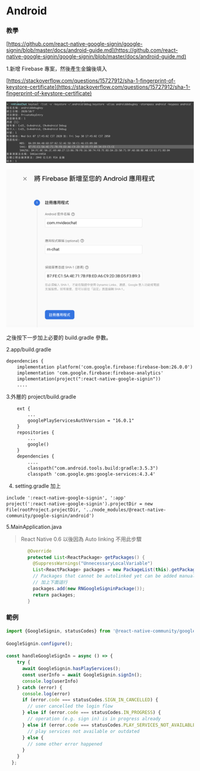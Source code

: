 # Android

### 教學

[https://github.com/react-native-google-signin/google-signin/blob/master/docs/android-guide.md](https://github.com/react-native-google-signin/google-signin/blob/master/docs/android-guide.md)

1.新增 Firebase 專案，然後產生金鑰後填入

[https://stackoverflow.com/questions/15727912/sha-1-fingerprint-of-keystore-certificate](https://stackoverflow.com/questions/15727912/sha-1-fingerprint-of-keystore-certificate)

![](../../.gitbook/assets/jie-tu-20201109-xia-wu-3.55.00.png)

![](../../.gitbook/assets/jie-tu-20201109-xia-wu-3.54.45.png)

之後按下一步加上必要的 build.gradle 參數。

2.app/build.gradle

```text
dependencies {
    implementation platform('com.google.firebase:firebase-bom:26.0.0')
    implementation 'com.google.firebase:firebase-analytics'
    implementation(project(":react-native-google-signin"))
    ....
```

3.外層的 project/build.gradle

```text
    ext {
        ...
        googlePlayServicesAuthVersion = "16.0.1"
    }
    repositories {
        ...
        google()
    }
    dependencies {
        ....
        classpath("com.android.tools.build:gradle:3.5.3")
        classpath 'com.google.gms:google-services:4.3.4'
```

4. setting.gradle 加上

```text
include ':react-native-google-signin', ':app'
project(':react-native-google-signin').projectDir = new File(rootProject.projectDir, '../node_modules/@react-native-community/google-signin/android')
```

5.MainApplication.java

> React Native 0.6 以後因為 Auto linking 不用此步驟

```java
        @Override
        protected List<ReactPackage> getPackages() {
          @SuppressWarnings("UnnecessaryLocalVariable")
          List<ReactPackage> packages = new PackageList(this).getPackages();
          // Packages that cannot be autolinked yet can be added manually here, for example:
          // 加上下面這行
          packages.add(new RNGoogleSigninPackage());
          return packages;
        }
```

### 範例

```javascript
import {GoogleSignin, statusCodes} from '@react-native-community/google-signin';

GoogleSignin.configure();

const handleGoogleSignIn = async () => {
    try {
      await GoogleSignin.hasPlayServices();
      const userInfo = await GoogleSignin.signIn();
      console.log(userInfo)
    } catch (error) {
      console.log(error)
      if (error.code === statusCodes.SIGN_IN_CANCELLED) {
        // user cancelled the login flow
      } else if (error.code === statusCodes.IN_PROGRESS) {
        // operation (e.g. sign in) is in progress already
      } else if (error.code === statusCodes.PLAY_SERVICES_NOT_AVAILABLE) {
        // play services not available or outdated
      } else {
        // some other error happened
      }
    }
  };
```

